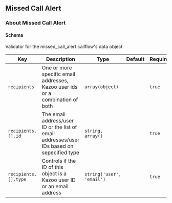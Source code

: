 ## Missed Call Alert

### About Missed Call Alert

#### Schema

Validator for the missed_call_alert callflow's data object



Key | Description | Type | Default | Required
--- | ----------- | ---- | ------- | --------
`recipients` | One or more specific email addresses, Kazoo user ids or a combination of both | `array(object)` |   | `true`
`recipients.[].id` | The email address/user ID or the list of email addresses/user IDs based on sepecified type | `string, array()` |   | `true`
`recipients.[].type` | Controls if the ID of this object is a Kazoo user ID or an email address | `string('user', 'email')` |   | `true`


